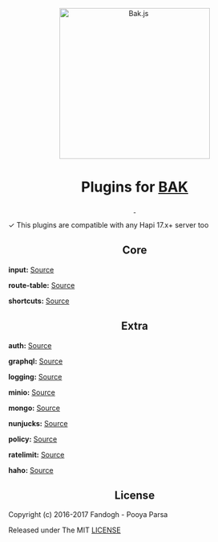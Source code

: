 
<p align="center">
<a href="https://bak.js.org">
    <img src="https://github.com/bakjs/bak/raw/master/.assets/logo.webp" width="300px" alt="Bak.js">
</a>
</p>

<h1 align="center">
    Plugins for <a href="https://github.com/bakjs/bak">BAK</a>
</h1>

<p align="center">
<a href="https://github.com/bakjs/plugins">
    <img alt="" src="https://img.shields.io/badge/code%20style-standard-brightgreen.svg?style=flat-square">
</a>
<a href="https://hapijs.com/">
    <img alt="" src="https://img.shields.io/badge/hapi.js-17.x-yellow.svg?style=flat-square">
</a>
</p>

✓ This plugins are compatible with any Hapi 17.x+ server too

<!-- Core plugins -->
<h2 align="center">Core</h2>

**input:** [Source](./plugins/input)

**route-table:** [Source](./plugins/route-table)

**shortcuts:** [Source](./plugins/shortcuts)

<!-- Extra plugins -->
<h2 align="center">Extra</h2>

**auth:** [Source](./plugins/auth)

**graphql:** [Source](./plugins/graphql)

**logging:** [Source](./plugins/logging)

**minio:** [Source](./plugins/minio)

**mongo:** [Source](./plugins/mongo)

**nunjucks:** [Source](./plugins/nunjucks)

**policy:** [Source](./plugins/policy)

**ratelimit:** [Source](./plugins/ratelimit)

**haho:** [Source](./plugins/haho)

<!-- License -->
<h2 align="center">License</h2>
      
Copyright (c) 2016-2017 Fandogh - Pooya Parsa

Released under The MIT [LICENSE](./LICENSE)
